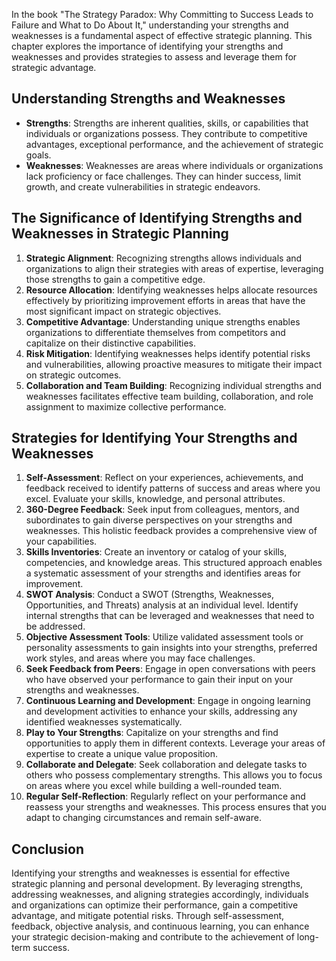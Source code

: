 
In the book "The Strategy Paradox: Why Committing to Success Leads to Failure and What to Do About It," understanding your strengths and weaknesses is a fundamental aspect of effective strategic planning. This chapter explores the importance of identifying your strengths and weaknesses and provides strategies to assess and leverage them for strategic advantage.

Understanding Strengths and Weaknesses
--------------------------------------

* **Strengths**: Strengths are inherent qualities, skills, or capabilities that individuals or organizations possess. They contribute to competitive advantages, exceptional performance, and the achievement of strategic goals.
* **Weaknesses**: Weaknesses are areas where individuals or organizations lack proficiency or face challenges. They can hinder success, limit growth, and create vulnerabilities in strategic endeavors.

The Significance of Identifying Strengths and Weaknesses in Strategic Planning
------------------------------------------------------------------------------

1. **Strategic Alignment**: Recognizing strengths allows individuals and organizations to align their strategies with areas of expertise, leveraging those strengths to gain a competitive edge.
2. **Resource Allocation**: Identifying weaknesses helps allocate resources effectively by prioritizing improvement efforts in areas that have the most significant impact on strategic objectives.
3. **Competitive Advantage**: Understanding unique strengths enables organizations to differentiate themselves from competitors and capitalize on their distinctive capabilities.
4. **Risk Mitigation**: Identifying weaknesses helps identify potential risks and vulnerabilities, allowing proactive measures to mitigate their impact on strategic outcomes.
5. **Collaboration and Team Building**: Recognizing individual strengths and weaknesses facilitates effective team building, collaboration, and role assignment to maximize collective performance.

Strategies for Identifying Your Strengths and Weaknesses
--------------------------------------------------------

1. **Self-Assessment**: Reflect on your experiences, achievements, and feedback received to identify patterns of success and areas where you excel. Evaluate your skills, knowledge, and personal attributes.
2. **360-Degree Feedback**: Seek input from colleagues, mentors, and subordinates to gain diverse perspectives on your strengths and weaknesses. This holistic feedback provides a comprehensive view of your capabilities.
3. **Skills Inventories**: Create an inventory or catalog of your skills, competencies, and knowledge areas. This structured approach enables a systematic assessment of your strengths and identifies areas for improvement.
4. **SWOT Analysis**: Conduct a SWOT (Strengths, Weaknesses, Opportunities, and Threats) analysis at an individual level. Identify internal strengths that can be leveraged and weaknesses that need to be addressed.
5. **Objective Assessment Tools**: Utilize validated assessment tools or personality assessments to gain insights into your strengths, preferred work styles, and areas where you may face challenges.
6. **Seek Feedback from Peers**: Engage in open conversations with peers who have observed your performance to gain their input on your strengths and weaknesses.
7. **Continuous Learning and Development**: Engage in ongoing learning and development activities to enhance your skills, addressing any identified weaknesses systematically.
8. **Play to Your Strengths**: Capitalize on your strengths and find opportunities to apply them in different contexts. Leverage your areas of expertise to create a unique value proposition.
9. **Collaborate and Delegate**: Seek collaboration and delegate tasks to others who possess complementary strengths. This allows you to focus on areas where you excel while building a well-rounded team.
10. **Regular Self-Reflection**: Regularly reflect on your performance and reassess your strengths and weaknesses. This process ensures that you adapt to changing circumstances and remain self-aware.

Conclusion
----------

Identifying your strengths and weaknesses is essential for effective strategic planning and personal development. By leveraging strengths, addressing weaknesses, and aligning strategies accordingly, individuals and organizations can optimize their performance, gain a competitive advantage, and mitigate potential risks. Through self-assessment, feedback, objective analysis, and continuous learning, you can enhance your strategic decision-making and contribute to the achievement of long-term success.

